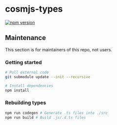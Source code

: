 # cosmjs-types

[![npm version](https://img.shields.io/npm/v/@neutron-org/neutronjs.svg)](https://www.npmjs.com/package/@neutron-org/neutronjs)

## Maintenance

This section is for maintainers of this repo, not users.

### Getting started

```sh
# Pull external code
git submodule update --init --recursive

# Install dependencies
npm install
```

### Rebuilding types

```sh
npm run codegen # Generate .ts files into ./src
npm run build # Build .js/.d.ts files
```
